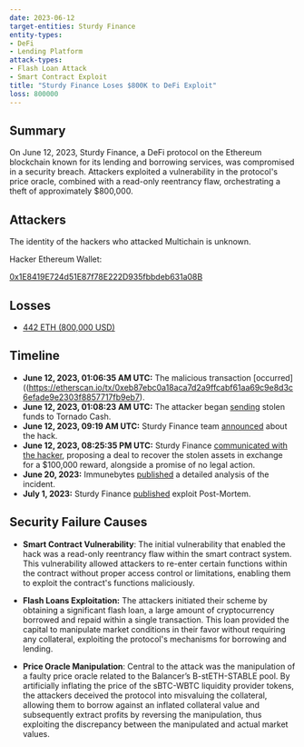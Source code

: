 ```yaml
---
date: 2023-06-12
target-entities: Sturdy Finance
entity-types:
- DeFi
- Lending Platform
attack-types:
- Flash Loan Attack
- Smart Contract Exploit
title: "Sturdy Finance Loses $800K to DeFi Exploit"
loss: 800000
---
```


## Summary

On June 12, 2023, Sturdy Finance, a DeFi protocol on the Ethereum blockchain known for its lending and borrowing services, was compromised in a security breach. Attackers exploited a vulnerability in the protocol's price oracle, combined with a read-only reentrancy flaw, orchestrating a theft of approximately $800,000.

## Attackers

The identity of the hackers who attacked Multichain is unknown.

Hacker Ethereum Wallet:

[0x1E8419E724d51E87f78E222D935fbbdeb631a08B](https://etherscan.io/address/0x1E8419E724d51E87f78E222D935fbbdeb631a08B)

## Losses

- [442 ETH (800,000 USD)](https://phalcon.blocksec.com/explorer/tx/eth/0xeb87ebc0a18aca7d2a9ffcabf61aa69c9e8d3c6efade9e2303f8857717fb9eb7)

## Timeline

- **June 12, 2023, 01:06:35 AM UTC:** The malicious transaction [occurred]((https://etherscan.io/tx/0xeb87ebc0a18aca7d2a9ffcabf61aa69c9e8d3c6efade9e2303f8857717fb9eb7).
- **June 12, 2023, 01:08:23 AM UTC:** The attacker began [sending](https://etherscan.io/tx/0x1702e647da897a35b59304bde5e62b4e6ad8d5148905b4627398bd30c42ee1a7) stolen funds to Tornado Cash.
- **June 12, 2023, 09:19 AM UTC:** Sturdy Finance team [announced](https://twitter.com/SturdyFinance/status/1668080627030315009) about the hack.
- **June 12, 2023, 08:25:35 PM UTC:** Sturdy Finance [communicated with the hacker](https://etherscan.io/tx/0xda7fda2146ec0cc6f22920451978b41f9a9ae7f01ce6e4878b454eb2efdc9fec), proposing a deal to recover the stolen assets in exchange for a $100,000 reward, alongside a promise of no legal action.
- **June 20, 2023:** Immunebytes [published](https://www.immunebytes.com/blog/sturdy-finance-hack-june-12-2023-detailed-analysis/#Hack_Aftermath) a detailed analysis of the incident.
- **July 1, 2023:** Sturdy Finance [published](https://sturdyfinance.medium.com/exploit-post-mortem-49261493307a) exploit Post-Mortem.

## Security Failure Causes

- **Smart Contract Vulnerability**: The initial vulnerability that enabled the hack was a read-only reentrancy flaw within the smart contract system. This vulnerability allowed attackers to re-enter certain functions within the contract without proper access control or limitations, enabling them to exploit the contract's functions maliciously.

- **Flash Loans Exploitation:** The attackers initiated their scheme by obtaining a significant flash loan, a large amount of cryptocurrency borrowed and repaid within a single transaction. This loan provided the capital to manipulate market conditions in their favor without requiring any collateral, exploiting the protocol's mechanisms for borrowing and lending.

- **Price Oracle Manipulation**: Central to the attack was the manipulation of a faulty price oracle related to the Balancer’s B-stETH-STABLE pool. By artificially inflating the price of the sBTC-WBTC liquidity provider tokens, the attackers deceived the protocol into misvaluing the collateral, allowing them to borrow against an inflated collateral value and subsequently extract profits by reversing the manipulation, thus exploiting the discrepancy between the manipulated and actual market values.
